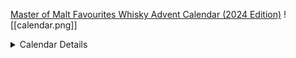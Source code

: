 [Master of Malt Favourites Whisky Advent Calendar (2024 Edition)](https://www.masterofmalt.com/whiskies/drinks-by-the-dram/master-of-malt-favourites-whisky-advent-calendar/)
![[calendar.png]]
<details>
<summary>Calendar Details</summary>
What's your favourite whisky? With so many excellent examples out there, it's an almost impossible question to answer but we've whittled down some of ours and have 25 of them to share with you here, via the Master of Malt Favourites Whisky Advent Calendar! Behind each of the 25 little doors of this magnificent calendar, you'll discover a different 30ml wax-sealed sample of superb whisky from some of the world's most impressive producers, making it the perfect way to find some new favourites for yourself while you count down to Christmas. This would make an excellent gift for a whisky lover in search of some new favourites for their cabinet.
</details>